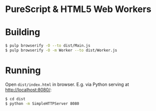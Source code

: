 # PureScript & HTML5 Web Workers

# Building

```bash
$ pulp browserify -O --to dist/Main.js
$ pulp browserify -O -m Worker --to dist/Worker.js
```

# Running

Open ``dist/index.html`` in browser. E.g. via Python serving at [http://localhost:8080/](http://localhost:8080/):

```bash
$ cd dist
$ python -m SimpleHTTPServer 8080
```
